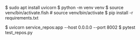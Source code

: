 $ sudo apt install uvicorn
$ python -m venv venv
$ source venv/bin/activate.fish     # source venv/bin/activate
$ pip install -r requirements.txt

$ uvicorn service_repos:app --host 0.0.0.0 --port 8002
$ pytest test_repos.py
